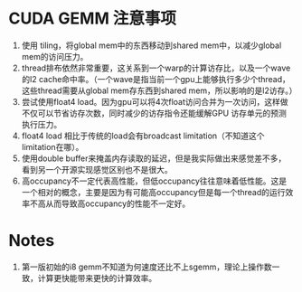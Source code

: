 # CUDA GEMM 注意事项

1. 使用 tiling，将global mem中的东西移动到shared mem中，以减少global mem的访问压力。
2. thread排布依然非常重要，这关系到一个warp的计算访存比，以及一个wave的l2 cache命中率。（一个wave是指当前一个gpu上能够执行多少个thread，这些thread需要从global mem存东西到shared mem，所以影响的是l2访存。）
3. 尝试使用float4 load。因为gpu可以将4次float访问合并为一次访问，这样做不仅可以节省访存次数，同时减少的访存指令还能缓解GPU 访存单元的预测执行压力。
4. float4 load 相比于传统的load会有broadcast limitation（不知道这个limitation在哪）。
5. 使用double buffer来掩盖内存读取的延迟，但是我实际做出来感觉差不多，看到另一个开源实现感觉区别也不是很大。
6. 高occupancy不一定代表高性能，但低occupancy往往意味着低性能。这是一个相对的概念，主要是因为有可能高occupancy但是每一个thread的运行效率不高从而导致高occupancy的性能不一定好。

# Notes

1. 第一版初始的i8 gemm不知道为何速度还比不上sgemm，理论上操作数一致，计算更快能带来更快的计算效率。